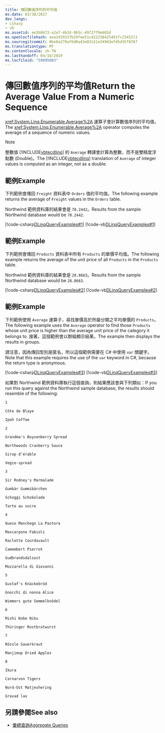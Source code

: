 ```yaml
---
title: 傳回數值序列的平均值
ms.date: 03/30/2017
dev_langs:
- csharp
- vb
ms.assetid: ee3b8673-a2e7-4b2d-9b5c-4972ff9e665d
ms.openlocfilehash: eea1439337b29fee51c422238425491fc2345211
ms.sourcegitcommit: 0be8a279af6d8a43e03141e349d3efd5d35f8767
ms.translationtype: MT
ms.contentlocale: zh-TW
ms.lasthandoff: 04/18/2019
ms.locfileid: "59095083"
---
```

# <a name="return-the-average-value-from-a-numeric-sequence"></a><span data-ttu-id="39ac1-102">傳回數值序列的平均值</span><span class="sxs-lookup"><span data-stu-id="39ac1-102">Return the Average Value From a Numeric Sequence</span></span>
<span data-ttu-id="39ac1-103"><xref:System.Linq.Enumerable.Average%2A> 運算子會計算數值序列的平均值。</span><span class="sxs-lookup"><span data-stu-id="39ac1-103">The <xref:System.Linq.Enumerable.Average%2A> operator computes the average of a sequence of numeric values.</span></span>  
  
> [!NOTE]
>  <span data-ttu-id="39ac1-104">整數值 [!INCLUDE[vbtecdlinq](../../../../../../includes/vbtecdlinq-md.md)] 的 `Average` 轉譯會計算為整數，而不是雙精度浮點數 (Double)。</span><span class="sxs-lookup"><span data-stu-id="39ac1-104">The [!INCLUDE[vbtecdlinq](../../../../../../includes/vbtecdlinq-md.md)] translation of `Average` of integer values is computed as an integer, not as a double.</span></span>  
  
## <a name="example"></a><span data-ttu-id="39ac1-105">範例</span><span class="sxs-lookup"><span data-stu-id="39ac1-105">Example</span></span>  
 <span data-ttu-id="39ac1-106">下列範例會傳回 `Freight` 資料表中 `Orders` 值的平均值。</span><span class="sxs-lookup"><span data-stu-id="39ac1-106">The following example returns the average of `Freight` values in the `Orders` table.</span></span>  
  
 <span data-ttu-id="39ac1-107">Northwind 範例資料庫的結果會是 `78.2442`。</span><span class="sxs-lookup"><span data-stu-id="39ac1-107">Results from the sample Northwind database would be `78.2442`.</span></span>  
  
 [!code-csharp[DLinqQueryExamples#1](../../../../../../samples/snippets/csharp/VS_Snippets_Data/DLinqQueryExamples/cs/Program.cs#1)]
 [!code-vb[DLinqQueryExamples#1](../../../../../../samples/snippets/visualbasic/VS_Snippets_Data/DLinqQueryExamples/vb/Module1.vb#1)]  
  
## <a name="example"></a><span data-ttu-id="39ac1-108">範例</span><span class="sxs-lookup"><span data-stu-id="39ac1-108">Example</span></span>  
 <span data-ttu-id="39ac1-109">下列範例會傳回 `Products` 資料表中所有 `Products` 的單價平均值。</span><span class="sxs-lookup"><span data-stu-id="39ac1-109">The following example returns the average of the unit price of all `Products` in the `Products` table.</span></span>  
  
 <span data-ttu-id="39ac1-110">Northwind 範例資料庫的結果會是 `28.8663`。</span><span class="sxs-lookup"><span data-stu-id="39ac1-110">Results from the sample Northwind database would be `28.8663`.</span></span>  
  
 [!code-csharp[DLinqQueryExamples#2](../../../../../../samples/snippets/csharp/VS_Snippets_Data/DLinqQueryExamples/cs/Program.cs#2)]
 [!code-vb[DLinqQueryExamples#2](../../../../../../samples/snippets/visualbasic/VS_Snippets_Data/DLinqQueryExamples/vb/Module1.vb#2)]  
  
## <a name="example"></a><span data-ttu-id="39ac1-111">範例</span><span class="sxs-lookup"><span data-stu-id="39ac1-111">Example</span></span>  
 <span data-ttu-id="39ac1-112">下列範例使用 `Average` 運算子，尋找單價高於所屬分類之平均單價的 `Products`。</span><span class="sxs-lookup"><span data-stu-id="39ac1-112">The following example uses the `Average` operator to find those `Products` whose unit price is higher than the average unit price of the category it belongs to.</span></span> <span data-ttu-id="39ac1-113">接著，這個範例會以群組顯示結果。</span><span class="sxs-lookup"><span data-stu-id="39ac1-113">The example then displays the results in groups.</span></span>  
  
 <span data-ttu-id="39ac1-114">請注意，因為傳回型別是匿名，所以這個範例需要在 C# 中使用 `var` 關鍵字。</span><span class="sxs-lookup"><span data-stu-id="39ac1-114">Note that this example requires the use of the `var` keyword in C#, because the return type is anonymous.</span></span>  
  
 [!code-csharp[DLinqQueryExamples#3](../../../../../../samples/snippets/csharp/VS_Snippets_Data/DLinqQueryExamples/cs/Program.cs#3)]
 [!code-vb[DLinqQueryExamples#3](../../../../../../samples/snippets/visualbasic/VS_Snippets_Data/DLinqQueryExamples/vb/Module1.vb#3)]  
  
 <span data-ttu-id="39ac1-115">如果對 Northwind 範例資料庫執行這個查詢，則結果應該會與下列類似：</span><span class="sxs-lookup"><span data-stu-id="39ac1-115">If you run this query against the Northwind sample database, the results should resemble of the following:</span></span>  
  
 `1`  
  
 `Côte de Blaye`  
  
 `Ipoh Coffee`  
  
 `2`  
  
 `Grandma's Boysenberry Spread`  
  
 `Northwoods Cranberry Sauce`  
  
 `Sirop d'érable`  
  
 `Vegie-spread`  
  
 `3`  
  
 `Sir Rodney's Marmalade`  
  
 `Gumbär Gummibärchen`  
  
 `Schoggi Schokolade`  
  
 `Tarte au sucre`  
  
 `4`  
  
 `Queso Manchego La Pastora`  
  
 `Mascarpone Fabioli`  
  
 `Raclette Courdavault`  
  
 `Camembert Pierrot`  
  
 `Gudbrandsdalsost`  
  
 `Mozzarella di Giovanni`  
  
 `5`  
  
 `Gustaf's Knäckebröd`  
  
 `Gnocchi di nonna Alice`  
  
 `Wimmers gute Semmelknödel`  
  
 `6`  
  
 `Mishi Kobe Niku`  
  
 `Thüringer Rostbratwurst`  
  
 `7`  
  
 `Rössle Sauerkraut`  
  
 `Manjimup Dried Apples`  
  
 `8`  
  
 `Ikura`  
  
 `Carnarvon Tigers`  
  
 `Nord-Ost Matjeshering`  
  
 `Gravad lax`  
  
## <a name="see-also"></a><span data-ttu-id="39ac1-116">另請參閱</span><span class="sxs-lookup"><span data-stu-id="39ac1-116">See also</span></span>

- [<span data-ttu-id="39ac1-117">彙總查詢</span><span class="sxs-lookup"><span data-stu-id="39ac1-117">Aggregate Queries</span></span>](../../../../../../docs/framework/data/adonet/sql/linq/aggregate-queries.md)
